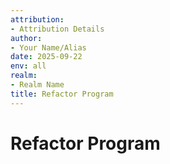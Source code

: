 ```yaml
---
attribution:
- Attribution Details
author:
- Your Name/Alias
date: 2025-09-22
env: all
realm:
- Realm Name
title: Refactor Program
---
```


# Refactor Program
